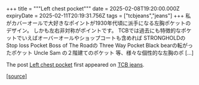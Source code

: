 +++
title = """Left chest pocket"""
date = 2025-02-08T19:20:00.000Z
expiryDate = 2025-02-11T20:19:31.756Z
tags = ["tcbjeans","jeans"]
+++
私がカバーオールで大好きなポイントが1930年代頃に派手になる左胸ポケットのデザイン。 しかも左右非対称がポイントです。 TCBでは過去にも特徴的なポケットでいえばオーバーオールやショップコートも含めれば STRONGHOLDのStop loss Pocket Boss of The Roadの Three Way Pocket Black bearの転がったポケット Uncle Sam の２階建てのポケット 等、様々な個性的な左胸のポ \[…\]

The post [Left chest pocket](http://tcbjeans.com/2025/02/09/51119) first appeared on [TCB jeans](http://tcbjeans.com).

[[source]](http://tcbjeans.com/2025/02/09/51119)
